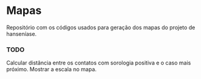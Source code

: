 # Mapas
Repositório com os códigos usados para geração dos mapas do projeto de hanseníase.

### TODO
Calcular distância entre os contatos com sorologia positiva e o caso mais próximo.
Mostrar a escala no mapa. 
